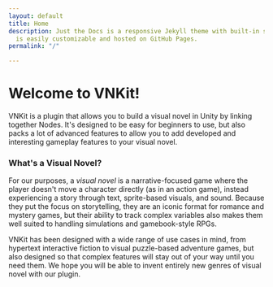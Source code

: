 ```yaml
---
layout: default
title: Home
description: Just the Docs is a responsive Jekyll theme with built-in search that
  is easily customizable and hosted on GitHub Pages.
permalink: "/"

---
```

# Welcome to VNKit!

VNKit is a plugin that allows you to build a visual novel in Unity by linking together Nodes. It's designed to be easy for beginners to use, but also packs a lot of advanced features to allow you to add developed and interesting gameplay features to your visual novel.

### What's a Visual Novel?

For our purposes, a _visual novel_ is a narrative-focused game where the player doesn't move a character directly (as in an action game), instead experiencing a story through text, sprite-based visuals, and sound. Because they put the focus on storytelling, they are an iconic format for romance and mystery games, but their ability to track complex variables also makes them well suited to handling simulations and gamebook-style RPGs.

VNKit has been designed with a wide range of use cases in mind, from hypertext interactive fiction to visual puzzle-based adventure games, but also designed so that complex features will stay out of your way until you need them. We hope you will be able to invent entirely new genres of visual novel with our plugin.